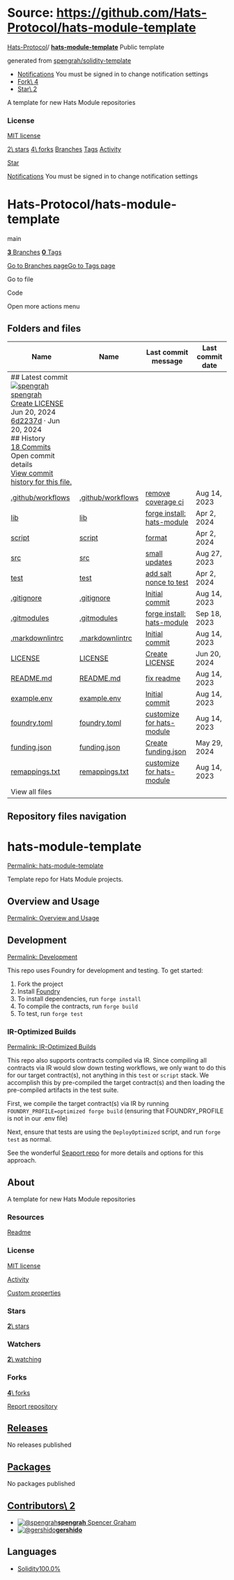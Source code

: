 # Source: https://github.com/Hats-Protocol/hats-module-template

[Hats-Protocol](https://github.com/Hats-Protocol)/ **[hats-module-template](https://github.com/Hats-Protocol/hats-module-template)** Public template

generated from [spengrah/solidity-template](https://github.com/spengrah/solidity-template)

- [Notifications](https://github.com/login?return_to=%2FHats-Protocol%2Fhats-module-template) You must be signed in to change notification settings
- [Fork\\
4](https://github.com/login?return_to=%2FHats-Protocol%2Fhats-module-template)
- [Star\\
2](https://github.com/login?return_to=%2FHats-Protocol%2Fhats-module-template)


A template for new Hats Module repositories


### License

[MIT license](https://github.com/Hats-Protocol/hats-module-template/blob/main/LICENSE)

[2\\
stars](https://github.com/Hats-Protocol/hats-module-template/stargazers) [4\\
forks](https://github.com/Hats-Protocol/hats-module-template/forks) [Branches](https://github.com/Hats-Protocol/hats-module-template/branches) [Tags](https://github.com/Hats-Protocol/hats-module-template/tags) [Activity](https://github.com/Hats-Protocol/hats-module-template/activity)

[Star](https://github.com/login?return_to=%2FHats-Protocol%2Fhats-module-template)

[Notifications](https://github.com/login?return_to=%2FHats-Protocol%2Fhats-module-template) You must be signed in to change notification settings

# Hats-Protocol/hats-module-template

main

[**3** Branches](https://github.com/Hats-Protocol/hats-module-template/branches) [**0** Tags](https://github.com/Hats-Protocol/hats-module-template/tags)

[Go to Branches page](https://github.com/Hats-Protocol/hats-module-template/branches)[Go to Tags page](https://github.com/Hats-Protocol/hats-module-template/tags)

Go to file

Code

Open more actions menu

## Folders and files

| Name | Name | Last commit message | Last commit date |
| --- | --- | --- | --- |
| ## Latest commit<br>[![spengrah](https://avatars.githubusercontent.com/u/13247381?v=4&size=40)](https://github.com/spengrah)[spengrah](https://github.com/Hats-Protocol/hats-module-template/commits?author=spengrah)<br>[Create LICENSE](https://github.com/Hats-Protocol/hats-module-template/commit/6d2237dc718e0e60c1d5488ecb6619c9b6888159)<br>Jun 20, 2024<br>[6d2237d](https://github.com/Hats-Protocol/hats-module-template/commit/6d2237dc718e0e60c1d5488ecb6619c9b6888159) · Jun 20, 2024<br>## History<br>[18 Commits](https://github.com/Hats-Protocol/hats-module-template/commits/main/) <br>Open commit details<br>[View commit history for this file.](https://github.com/Hats-Protocol/hats-module-template/commits/main/) |
| [.github/workflows](https://github.com/Hats-Protocol/hats-module-template/tree/main/.github/workflows "This path skips through empty directories") | [.github/workflows](https://github.com/Hats-Protocol/hats-module-template/tree/main/.github/workflows "This path skips through empty directories") | [remove coverage ci](https://github.com/Hats-Protocol/hats-module-template/commit/08a8311aef9149df006a1eb2bbabcb9353b6e576 "remove coverage ci") | Aug 14, 2023 |
| [lib](https://github.com/Hats-Protocol/hats-module-template/tree/main/lib "lib") | [lib](https://github.com/Hats-Protocol/hats-module-template/tree/main/lib "lib") | [forge install: hats-module](https://github.com/Hats-Protocol/hats-module-template/commit/0b3435fba25a1f0638ae0d6ec455e808b86d4c09 "forge install: hats-module  v0.7.0") | Apr 2, 2024 |
| [script](https://github.com/Hats-Protocol/hats-module-template/tree/main/script "script") | [script](https://github.com/Hats-Protocol/hats-module-template/tree/main/script "script") | [format](https://github.com/Hats-Protocol/hats-module-template/commit/f01aece496ad7206b45f078e8b35963eed2e79ce "format") | Apr 2, 2024 |
| [src](https://github.com/Hats-Protocol/hats-module-template/tree/main/src "src") | [src](https://github.com/Hats-Protocol/hats-module-template/tree/main/src "src") | [small updates](https://github.com/Hats-Protocol/hats-module-template/commit/dca67476e0bdb8fe1718899088436d8a8b280486 "small updates") | Aug 27, 2023 |
| [test](https://github.com/Hats-Protocol/hats-module-template/tree/main/test "test") | [test](https://github.com/Hats-Protocol/hats-module-template/tree/main/test "test") | [add salt nonce to test](https://github.com/Hats-Protocol/hats-module-template/commit/1ebb71dec41dd8bbb43830638c93cea111e0adc6 "add salt nonce to test") | Apr 2, 2024 |
| [.gitignore](https://github.com/Hats-Protocol/hats-module-template/blob/main/.gitignore ".gitignore") | [.gitignore](https://github.com/Hats-Protocol/hats-module-template/blob/main/.gitignore ".gitignore") | [Initial commit](https://github.com/Hats-Protocol/hats-module-template/commit/65f1c30b70522696628c4564b8395cd5c79df521 "Initial commit") | Aug 14, 2023 |
| [.gitmodules](https://github.com/Hats-Protocol/hats-module-template/blob/main/.gitmodules ".gitmodules") | [.gitmodules](https://github.com/Hats-Protocol/hats-module-template/blob/main/.gitmodules ".gitmodules") | [forge install: hats-module](https://github.com/Hats-Protocol/hats-module-template/commit/1ca8dbb6ef0a5632f1e25aac031e499563e0bb5e "forge install: hats-module  v0.6.0") | Sep 18, 2023 |
| [.markdownlintrc](https://github.com/Hats-Protocol/hats-module-template/blob/main/.markdownlintrc ".markdownlintrc") | [.markdownlintrc](https://github.com/Hats-Protocol/hats-module-template/blob/main/.markdownlintrc ".markdownlintrc") | [Initial commit](https://github.com/Hats-Protocol/hats-module-template/commit/65f1c30b70522696628c4564b8395cd5c79df521 "Initial commit") | Aug 14, 2023 |
| [LICENSE](https://github.com/Hats-Protocol/hats-module-template/blob/main/LICENSE "LICENSE") | [LICENSE](https://github.com/Hats-Protocol/hats-module-template/blob/main/LICENSE "LICENSE") | [Create LICENSE](https://github.com/Hats-Protocol/hats-module-template/commit/6d2237dc718e0e60c1d5488ecb6619c9b6888159 "Create LICENSE") | Jun 20, 2024 |
| [README.md](https://github.com/Hats-Protocol/hats-module-template/blob/main/README.md "README.md") | [README.md](https://github.com/Hats-Protocol/hats-module-template/blob/main/README.md "README.md") | [fix readme](https://github.com/Hats-Protocol/hats-module-template/commit/5f92184a14810ba9c5e24e22a8b6d449174b64ac "fix readme") | Aug 14, 2023 |
| [example.env](https://github.com/Hats-Protocol/hats-module-template/blob/main/example.env "example.env") | [example.env](https://github.com/Hats-Protocol/hats-module-template/blob/main/example.env "example.env") | [Initial commit](https://github.com/Hats-Protocol/hats-module-template/commit/65f1c30b70522696628c4564b8395cd5c79df521 "Initial commit") | Aug 14, 2023 |
| [foundry.toml](https://github.com/Hats-Protocol/hats-module-template/blob/main/foundry.toml "foundry.toml") | [foundry.toml](https://github.com/Hats-Protocol/hats-module-template/blob/main/foundry.toml "foundry.toml") | [customize for hats-module](https://github.com/Hats-Protocol/hats-module-template/commit/bf62354ce9010c720d0261bbcdfaec28c8c43a86 "customize for hats-module") | Aug 14, 2023 |
| [funding.json](https://github.com/Hats-Protocol/hats-module-template/blob/main/funding.json "funding.json") | [funding.json](https://github.com/Hats-Protocol/hats-module-template/blob/main/funding.json "funding.json") | [Create funding.json](https://github.com/Hats-Protocol/hats-module-template/commit/a11a769f72a8ace1db7c1f6ffde90b02f1a97703 "Create funding.json") | May 29, 2024 |
| [remappings.txt](https://github.com/Hats-Protocol/hats-module-template/blob/main/remappings.txt "remappings.txt") | [remappings.txt](https://github.com/Hats-Protocol/hats-module-template/blob/main/remappings.txt "remappings.txt") | [customize for hats-module](https://github.com/Hats-Protocol/hats-module-template/commit/bf62354ce9010c720d0261bbcdfaec28c8c43a86 "customize for hats-module") | Aug 14, 2023 |
| View all files |

## Repository files navigation

# hats-module-template

[Permalink: hats-module-template](https://github.com/Hats-Protocol/hats-module-template#hats-module-template)

Template repo for Hats Module projects.

## Overview and Usage

[Permalink: Overview and Usage](https://github.com/Hats-Protocol/hats-module-template#overview-and-usage)

## Development

[Permalink: Development](https://github.com/Hats-Protocol/hats-module-template#development)

This repo uses Foundry for development and testing. To get started:

1. Fork the project
2. Install [Foundry](https://book.getfoundry.sh/getting-started/installation)
3. To install dependencies, run `forge install`
4. To compile the contracts, run `forge build`
5. To test, run `forge test`

### IR-Optimized Builds

[Permalink: IR-Optimized Builds](https://github.com/Hats-Protocol/hats-module-template#ir-optimized-builds)

This repo also supports contracts compiled via IR. Since compiling all contracts via IR would slow down testing workflows, we only want to do this for our target contract(s), not anything in this `test` or `script` stack. We accomplish this by pre-compiled the target contract(s) and then loading the pre-compiled artifacts in the test suite.

First, we compile the target contract(s) via IR by running `FOUNDRY_PROFILE=optimized forge build` (ensuring that FOUNDRY\_PROFILE is not in our .env file)

Next, ensure that tests are using the `DeployOptimized` script, and run `forge test` as normal.

See the wonderful [Seaport repo](https://github.com/ProjectOpenSea/seaport/blob/main/README.md#foundry-tests) for more details and options for this approach.

## About

A template for new Hats Module repositories


### Resources

[Readme](https://github.com/Hats-Protocol/hats-module-template#readme-ov-file)

### License

[MIT license](https://github.com/Hats-Protocol/hats-module-template#MIT-1-ov-file)

[Activity](https://github.com/Hats-Protocol/hats-module-template/activity)

[Custom properties](https://github.com/Hats-Protocol/hats-module-template/custom-properties)

### Stars

[**2**\\
stars](https://github.com/Hats-Protocol/hats-module-template/stargazers)

### Watchers

[**2**\\
watching](https://github.com/Hats-Protocol/hats-module-template/watchers)

### Forks

[**4**\\
forks](https://github.com/Hats-Protocol/hats-module-template/forks)

[Report repository](https://github.com/contact/report-content?content_url=https%3A%2F%2Fgithub.com%2FHats-Protocol%2Fhats-module-template&report=Hats-Protocol+%28user%29)

## [Releases](https://github.com/Hats-Protocol/hats-module-template/releases)

No releases published

## [Packages](https://github.com/orgs/Hats-Protocol/packages?repo_name=hats-module-template)

No packages published

## [Contributors\  2](https://github.com/Hats-Protocol/hats-module-template/graphs/contributors)

- [![@spengrah](https://avatars.githubusercontent.com/u/13247381?s=64&v=4)](https://github.com/spengrah)[**spengrah** Spencer Graham](https://github.com/spengrah)
- [![@gershido](https://avatars.githubusercontent.com/u/81111572?s=64&v=4)](https://github.com/gershido)[**gershido**](https://github.com/gershido)

## Languages

- [Solidity100.0%](https://github.com/Hats-Protocol/hats-module-template/search?l=solidity)
